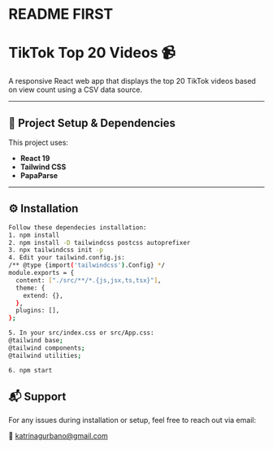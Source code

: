 # README FIRST
# TikTok Top 20 Videos 📹

A responsive React web app that displays the top 20 TikTok videos based on view count using a CSV data source.

---

## 🧰 Project Setup & Dependencies

This project uses:

- **React 19**
- **Tailwind CSS**
- **PapaParse**

---

## ⚙️ Installation

```bash    
Follow these dependecies installation: 
1. npm install
2. npm install -D tailwindcss postcss autoprefixer
3. npx tailwindcss init -p
4. Edit your tailwind.config.js:
/** @type {import('tailwindcss').Config} */
module.exports = {
  content: ["./src/**/*.{js,jsx,ts,tsx}"],
  theme: {
    extend: {},
  },
  plugins: [],
};

5. In your src/index.css or src/App.css:
@tailwind base;
@tailwind components;
@tailwind utilities;

6. npm start

```



## 📬 Support
For any issues during installation or setup, feel free to reach out via email:

📧 katrinagurbano@gmail.com
